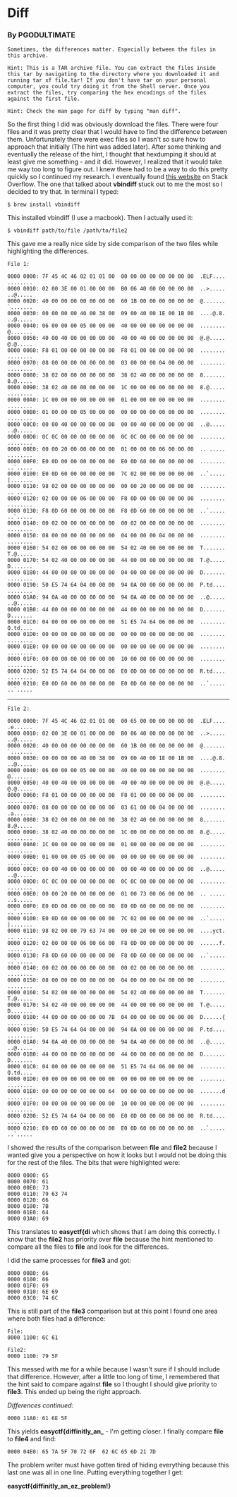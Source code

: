 # Diff

### By PGODULTIMATE

```
Sometimes, the differences matter. Especially between the files in this archive.

Hint: This is a TAR archive file. You can extract the files inside this tar by navigating to the directory where you downloaded it and running tar xf file.tar! If you don't have tar on your personal computer, you could try doing it from the Shell server. Once you extract the files, try comparing the hex encodings of the files against the first file.

Hint: Check the man page for diff by typing "man diff".
```

So the first thing I did was obviously download the files. There were four files and it was pretty clear that I would have to find the difference between them. Unfortunately there were exec files so I wasn't so sure how to approach that initially \(The hint was added later\). After some thinking and eventually the release of the hint, I thought that hexdumping it should at least give me something - and it did. However, I realized that it would take me way too long to figure out. I knew there had to be a way to do this pretty quickly so I continued my research. I eventually found [this website](https://stackoverflow.com/questions/12118403/how-to-compare-binary-files-to-check-if-they-are-the-same) on Stack Overflow. The one that talked about **vbindiff** stuck out to me the most so I decided to try that. In terminal I typed:

```
$ brew install vbindiff
```

This installed vbindiff \(I use a macbook\). Then I actually used it:

```
$ vbindiff path/to/file /path/to/file2
```

This gave me a really nice side by side comparison of the two files while highlighting the differences.

    File 1:

    0000 0000: 7F 45 4C 46 02 01 01 00  00 00 00 00 00 00 00 00  .ELF.... ........  
    0000 0010: 02 00 3E 00 01 00 00 00  B0 06 40 00 00 00 00 00  ..>..... ..@.....  
    0000 0020: 40 00 00 00 00 00 00 00  60 1B 00 00 00 00 00 00  @....... `.......  
    0000 0030: 00 00 00 00 40 00 38 00  09 00 40 00 1E 00 1B 00  ....@.8. ..@.....  
    0000 0040: 06 00 00 00 05 00 00 00  40 00 00 00 00 00 00 00  ........ @.......  
    0000 0050: 40 00 40 00 00 00 00 00  40 00 40 00 00 00 00 00  @.@..... @.@.....  
    0000 0060: F8 01 00 00 00 00 00 00  F8 01 00 00 00 00 00 00  ........ ........  
    0000 0070: 08 00 00 00 00 00 00 00  03 00 00 00 04 00 00 00  ........ ........  
    0000 0080: 38 02 00 00 00 00 00 00  38 02 40 00 00 00 00 00  8....... 8.@.....  
    0000 0090: 38 02 40 00 00 00 00 00  1C 00 00 00 00 00 00 00  8.@..... ........  
    0000 00A0: 1C 00 00 00 00 00 00 00  01 00 00 00 00 00 00 00  ........ ........  
    0000 00B0: 01 00 00 00 05 00 00 00  00 00 00 00 00 00 00 00  ........ ........  
    0000 00C0: 00 00 40 00 00 00 00 00  00 00 40 00 00 00 00 00  ..@..... ..@.....  
    0000 00D0: 0C 0C 00 00 00 00 00 00  0C 0C 00 00 00 00 00 00  ........ ........  
    0000 00E0: 00 00 20 00 00 00 00 00  01 00 00 00 06 00 00 00  .. ..... ........  
    0000 00F0: E0 0D 00 00 00 00 00 00  E0 0D 60 00 00 00 00 00  ........ ..`.....  
    0000 0100: E0 0D 60 00 00 00 00 00  7C 02 00 00 00 00 00 00  ..`..... |.......  
    0000 0110: 98 02 00 00 00 00 00 00  00 00 20 00 00 00 00 00  ........ .. .....  
    0000 0120: 02 00 00 00 06 00 00 00  F8 0D 00 00 00 00 00 00  ........ ........  
    0000 0130: F8 0D 60 00 00 00 00 00  F8 0D 60 00 00 00 00 00  ..`..... ..`.....  
    0000 0140: 00 02 00 00 00 00 00 00  00 02 00 00 00 00 00 00  ........ ........  
    0000 0150: 08 00 00 00 00 00 00 00  04 00 00 00 04 00 00 00  ........ ........  
    0000 0160: 54 02 00 00 00 00 00 00  54 02 40 00 00 00 00 00  T....... T.@.....  
    0000 0170: 54 02 40 00 00 00 00 00  44 00 00 00 00 00 00 00  T.@..... D.......  
    0000 0180: 44 00 00 00 00 00 00 00  04 00 00 00 00 00 00 00  D....... ........  
    0000 0190: 50 E5 74 64 04 00 00 00  94 0A 00 00 00 00 00 00  P.td.... ........  
    0000 01A0: 94 0A 40 00 00 00 00 00  94 0A 40 00 00 00 00 00  ..@..... ..@.....  
    0000 01B0: 44 00 00 00 00 00 00 00  44 00 00 00 00 00 00 00  D....... D.......  
    0000 01C0: 04 00 00 00 00 00 00 00  51 E5 74 64 06 00 00 00  ........ Q.td....  
    0000 01D0: 00 00 00 00 00 00 00 00  00 00 00 00 00 00 00 00  ........ ........  
    0000 01E0: 00 00 00 00 00 00 00 00  00 00 00 00 00 00 00 00  ........ ........  
    0000 01F0: 00 00 00 00 00 00 00 00  10 00 00 00 00 00 00 00  ........ ........  
    0000 0200: 52 E5 74 64 04 00 00 00  E0 0D 00 00 00 00 00 00  R.td.... ........  
    0000 0210: E0 0D 60 00 00 00 00 00  E0 0D 60 00 00 00 00 00  ..`..... ..`.....

---

    File 2:

    0000 0000: 7F 45 4C 46 02 01 01 00  00 65 00 00 00 00 00 00  .ELF.... .e......  
    0000 0010: 02 00 3E 00 01 00 00 00  B0 06 40 00 00 00 00 00  ..>..... ..@.....  
    0000 0020: 40 00 00 00 00 00 00 00  60 1B 00 00 00 00 00 00  @....... `.......  
    0000 0030: 00 00 00 00 40 00 38 00  09 00 40 00 1E 00 1B 00  ....@.8. ..@.....  
    0000 0040: 06 00 00 00 05 00 00 00  40 00 00 00 00 00 00 00  ........ @.......  
    0000 0050: 40 00 40 00 00 00 00 00  40 00 40 00 00 00 00 00  @.@..... @.@.....  
    0000 0060: F8 01 00 00 00 00 00 00  F8 01 00 00 00 00 00 00  ........ ........  
    0000 0070: 08 00 00 00 00 00 00 00  03 61 00 00 04 00 00 00  ........ .a......  
    0000 0080: 38 02 00 00 00 00 00 00  38 02 40 00 00 00 00 00  8....... 8.@.....  
    0000 0090: 38 02 40 00 00 00 00 00  1C 00 00 00 00 00 00 00  8.@..... ........  
    0000 00A0: 1C 00 00 00 00 00 00 00  01 00 00 00 00 00 00 00  ........ ........  
    0000 00B0: 01 00 00 00 05 00 00 00  00 00 00 00 00 00 00 00  ........ ........  
    0000 00C0: 00 00 40 00 00 00 00 00  00 00 40 00 00 00 00 00  ..@..... ..@.....  
    0000 00D0: 0C 0C 00 00 00 00 00 00  0C 0C 00 00 00 00 00 00  ........ ........  
    0000 00E0: 00 00 20 00 00 00 00 00  01 00 73 00 06 00 00 00  .. ..... ..s.....  
    0000 00F0: E0 0D 00 00 00 00 00 00  E0 0D 60 00 00 00 00 00  ........ ..`.....  
    0000 0100: E0 0D 60 00 00 00 00 00  7C 02 00 00 00 00 00 00  ..`..... |....... 
    0000 0110: 98 02 00 00 79 63 74 00  00 00 20 00 00 00 00 00  ....yct. .. .....  
    0000 0120: 02 00 00 00 06 00 66 00  F8 0D 00 00 00 00 00 00  ......f. ........  
    0000 0130: F8 0D 60 00 00 00 00 00  F8 0D 60 00 00 00 00 00  ..`..... ..`.....  
    0000 0140: 00 02 00 00 00 00 00 00  00 02 00 00 00 00 00 00  ........ ........  
    0000 0150: 08 00 00 00 00 00 00 00  04 00 00 00 04 00 00 00  ........ ........  
    0000 0160: 54 02 00 00 00 00 00 00  54 02 40 00 00 00 00 00  T....... T.@.....  
    0000 0170: 54 02 40 00 00 00 00 00  44 00 00 00 00 00 00 00  T.@..... D.......  
    0000 0180: 44 00 00 00 00 00 00 7B  04 00 00 00 00 00 00 00  D......{ ........  
    0000 0190: 50 E5 74 64 04 00 00 00  94 0A 00 00 00 00 00 00  P.td.... ........  
    0000 01A0: 94 0A 40 00 00 00 00 00  94 0A 40 00 00 00 00 00  ..@..... ..@.....  
    0000 01B0: 44 00 00 00 00 00 00 00  44 00 00 00 00 00 00 00  D....... D.......  
    0000 01C0: 04 00 00 00 00 00 00 00  51 E5 74 64 06 00 00 00  ........ Q.td....  
    0000 01D0: 00 00 00 00 00 00 00 00  00 00 00 00 00 00 00 00  ........ ........  
    0000 01E0: 00 00 00 00 00 00 00 64  00 00 00 00 00 00 00 00  .......d ........  
    0000 01F0: 00 00 00 00 00 00 00 00  10 00 00 00 00 00 00 00  ........ ........  
    0000 0200: 52 E5 74 64 04 00 00 00  E0 0D 00 00 00 00 00 00  R.td.... ........  
    0000 0210: E0 0D 60 00 00 00 00 00  E0 0D 60 00 00 00 00 00  ..`..... ..`.....

I showed the results of the comparison between **file** and **file2** because I wanted give you a perspective on how it looks but I would not be doing this for the rest of the files. The bits that were highlighted were:

```
0000 0000: 65
0000 0070: 61
0000 00E0: 73
0000 0110: 79 63 74
0000 0120: 66
0000 0180: 7B
0000 01E0: 64
0000 03A0: 69
```

This translates to **easyctf{di** which shows that I am doing this correctly. I know that the **file2** has priority over **file** because the hint mentioned to compare all the files to **file** and look for the differences.

I did the same processes for **file3** and got:

```
0000 00B0: 66
0000 0100: 66
0000 01F0: 69
0000 0310: 6E 69
0000 03C0: 74 6C
```

This is still part of the **file3** comparison but at this point I found one area where both files had a difference:

```
File:
0000 1100: 6C 61

File2:
0000 1100: 79 5F
```

This messed with me for a while because I wasn't sure if I should include that difference. However, after a little too long of time, I remembered that the hint said to compare against **file** so I thought I should give priority to **file3**. This ended up being the right approach. 

_Differences continued:_

```
0000 11A0: 61 6E 5F
```

This yields **easyctf{diffinitly\_an\_** - I'm getting closer. I finally compare **file** to **file4** and find:

```
0000 04E0: 65 7A 5F 70 72 6F  62 6C 65 6D 21 7D
```

The problem writer must have gotten tired of hiding everything because this last one was all in one line. Putting everything together I get:

**easyctf{diffinitly\_an\_ez\_problem!}**

